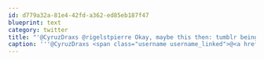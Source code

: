 ```yaml
---
id: d779a32a-81e4-42fd-a362-ed85eb187f47
blueprint: text
category: twitter
title: "'@CyruzDraxs @rigelstpierre Okay, maybe this then: tumblr being the endpoint is like building a hiperf car then putting sprite in the tank."
caption: '''@CyruzDraxs <span class="username username_linked">@<a href="https://twitter.com/rigelstpierre" title="Rigel St. Pierre">rigelstpierre</a></span> Okay, maybe this then: tumblr being the endpoint is like building a hiperf car then putting sprite in the tank.'
---
```

